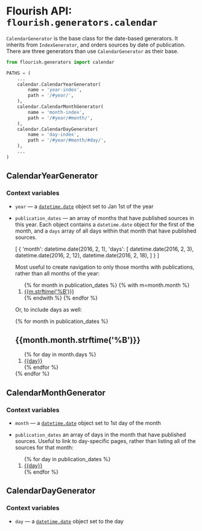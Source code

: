 # Flourish API: `flourish.generators.calendar`

`CalendarGenerator` is the base class for the date-based generators. It
inherits from `IndexGenerator`, and orders sources by date of publication.
There are three generators than use `CalendarGenerator` as their base.

```python
from flourish.generators import calendar

PATHS = (
    ...
    calendar.CalendarYearGenerator(
        name = 'year-index',
        path = '/#year/',
    ),
    calendar.CalendarMonthGenerator(
        name = 'month-index',
        path = '/#year/#month/',
    ),
    calendar.CalendarDayGenerator(
        name = 'day-index',
        path = '/#year/#month/#day/',
    ),
    ...
)

```

## CalendarYearGenerator

### Context variables

* `year` — a [`datetime.date`][dtd] object set to Jan 1st of the year
* `publication_dates` — an array of months that have published sources in this
  year. Each object contains a `datetime.date` object for the first of the
  month, and a `days` array of all days within that month that have published
  sources.

    [
        {
            'month': datetime.date(2016, 2, 1),
            'days': [
                datetime.date(2016, 2, 3),
                datetime.date(2016, 2, 12),
                datetime.date(2016, 2, 18),
            ]
        }
    ]

  Most useful to create navigation to only those months with
  publications, rather than all months of the year:

    <ol>
      {% for month in publication_dates %}
        {% with m=month.month %}
        <li>
          <a href='{{ url("month", year=m.year, month=m.month) }}'>
            {{m.strftime('%B')}}
          </a>
        </li>
        {% endwith %}
      {% endfor %}
    </ol>
  
  Or, to include days as well:

    {% for month in publication_dates %}
      <h2>{{month.month.strftime('%B')}}</h2>
      <ol>
        {% for day in month.days %}
          <li>
            <a href='{% "day" year=day.year, month=day.month day=day.day %}'>
              {{day}}
            </a>
          </li>
        {% endfor %}
      </ol>
    {% endfor %}


## CalendarMonthGenerator

### Context variables

* `month` — a [`datetime.date`][dtd] object set to 1st day of the month
* `publication_dates` an array of days in the month that have published
  sources. Useful to link to day-specific pages, rather than listing
  all of the sources for that month:

  <ol>
    {% for day in publication_dates %}
      <li>
        <a href='{% "day" year=day.year, month=day.month day=day.day %}'>
          {{day}}
        </a>
      </li>
    {% endfor %}
  </ol>


## CalendarDayGenerator

### Context variables

* `day` — a [`datetime.date`][dtd] object set to the day


[dtd]: https://docs.python.org/3/library/datetime.html#datetime.date
